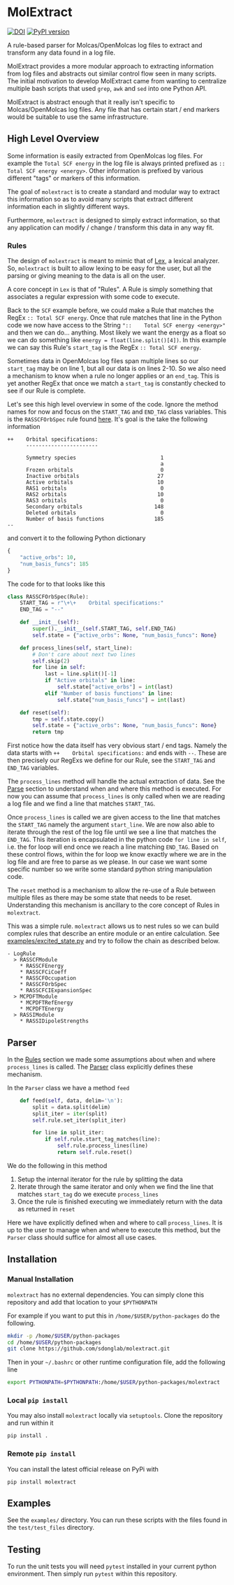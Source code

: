# MolExtract
[![DOI](https://zenodo.org/badge/DOI/10.5281/zenodo.7700454.svg)](https://doi.org/10.5281/zenodo.7700454)
[![PyPI version](https://img.shields.io/pypi/v/molextract.svg)](https://pypi.python.org/pypi/molextract)

A rule-based parser for Molcas/OpenMolcas log files to extract and transform any data
found in a log file.

MolExtract provides a more modular approach to extracting information from log files and
abstracts out similar control flow seen in many scripts. The initial motivation to develop
MolExtract came from wanting to centralize multiple bash scripts that used `grep`, `awk` and `sed`
into one Python API.

MolExtract is abstract enough that it really isn't specific to Molcas/OpenMolcas log files.
Any file that has certain start / end markers would be suitable to use the same infrastructure.

## High Level Overview
Some information is easily extracted from OpenMolcas log files. For example the `Total SCF energy`
in the log file is always printed prefixed as `::    Total SCF energy <energy>`. Other information
is prefixed by various different "tags" or markers of this information.

The goal of `molextract` is to create a standard and modular way to extract this information so
as to avoid many scripts that extract different information each in slightly different ways.

Furthermore, `molextract` is designed to simply extract information, so that any application can
modify / change / transform this data in any way fit.

### Rules
The design of `molextract` is meant to mimic that of [Lex](https://en.wikipedia.org/wiki/Lex_(software)), a lexical analyzer. So, `molextract`
is built to allow lexing to be easy for the user, but all the parsing or giving meaning to the
data is all on the user.

A core concept in `Lex` is that of "Rules". A Rule is simply something that associates a regular
expression with some code to execute.

Back to the `SCF` example before, we could make a Rule that matches the RegEx `:: Total SCF energy`.
Once that rule matches that line in the Python code we now have access to the String `"::    Total SCF energy <energy>"`
and then we can do... anything. Most likely we want the energy as a float so we can do something like
`energy = float(line.split()[4])`. In this example we can say this Rule's `start_tag` is the RegEx `:: Total SCF energy`.

Sometimes data in OpenMolcas log files span multiple lines so our `start_tag` may be on line 1, but all our data is on lines 2-10.
So we also need a mechanism to know when a rule no longer applies or an `end_tag`. This is yet another RegEx that once we
match a `start_tag` is constantly checked to see if our Rule is complete.

Let's see this high level overview in some of the code. Ignore the method names for now and focus
on the `START_TAG` and `END_TAG` class variables. This is the `RASSCFOrbSpec` rule found [here](https://github.com/sdonglab/molextract/blob/main/molextract/rules/molcas/rasscf.py#L84).
It's goal is the take the following information
```
++    Orbital specifications:
      -----------------------
 
      Symmetry species                           1
                                                 a
      Frozen orbitals                            0
      Inactive orbitals                         27
      Active orbitals                           10
      RAS1 orbitals                              0
      RAS2 orbitals                             10
      RAS3 orbitals                              0
      Secondary orbitals                       148
      Deleted orbitals                           0
      Number of basis functions                185
--
```
and convert it to the following Python dictionary
```python
{
    "active_orbs": 10,
    "num_basis_funcs": 185
}
```

The code for to that looks like this
```python
class RASSCFOrbSpec(Rule):
    START_TAG = r"\+\+    Orbital specifications:"
    END_TAG = "--"

    def __init__(self):
        super().__init__(self.START_TAG, self.END_TAG)
        self.state = {"active_orbs": None, "num_basis_funcs": None}

    def process_lines(self, start_line):
        # Don't care about next two lines
        self.skip(2)
        for line in self:
            last = line.split()[-1]
            if "Active orbitals" in line:
                self.state["active_orbs"] = int(last)
            elif "Number of basis functions" in line:
                self.state["num_basis_funcs"] = int(last)

    def reset(self):
        tmp = self.state.copy()
        self.state = {"active_orbs": None, "num_basis_funcs": None}
        return tmp
```
First notice how the data itself has very obvious start / end tags. Namely the data starts
with `++    Orbital specifications:` and ends with `--`. These are then precisely our RegExs
we define for our Rule, see the `START_TAG` and `END_TAG` variables.

The `process_lines` method will handle the actual extraction of data. See the [Parse](#parser)
section to understand when and where this method is executed. For now you can assume that
`process_lines` is only called when we are reading a log file and we find a line that matches
`START_TAG`.

Once `process_lines` is called we are given access to the line that matches the `START_TAG` namely
the argument `start_line`. We are now also able to iterate through the rest of the log file until
we see a line that matches the `END_TAG`. This iteration is encapsulated in the python code
`for line in self`, i.e. the for loop will end once we reach a line matching `END_TAG`. Based on
these control flows, within the for loop we know exactly where we are in the log file and are free
to parse as we please. In our case we want some specific number so we write some standard python string
manipulation code.

The `reset` method is a mechanism to allow the re-use of a Rule between multiple files as there
may be some state that needs to be reset. Understanding this mechanism is ancillary to the core
concept of Rules in `molextract`.

This was a simple rule. `molextract` allows us to nest rules so we can build complex rules that
describe an entire module or an entire calculation. See [examples/excited_state.py](https://github.com/sdonglab/molextract/blob/main/examples/excited_state.py)
and try to follow the chain as described below.
```
- LogRule
  > RASSCFModule
    * RASSCFEnergy
    * RASSCFCiCoeff
    * RASSCFOccupation
    * RASSCFOrbSpec
    * RASSCFCIExpansionSpec
  > MCPDFTModule
    * MCPDFTRefEnergy
    * MCPDFTEnergy
  > RASSIModule
    * RASSIDipoleStrengths
```

## Parser
In the [Rules](#rules) section we made some assumptions about when and where `process_lines` is called. The [Parser](https://github.com/sdonglab/molextract/blob/main/molextract/parser.py)
class explicitly defines these mechanism.

In the `Parser` class we have a method `feed`
```python
    def feed(self, data, delim='\n'):
        split = data.split(delim)
        split_iter = iter(split)
        self.rule.set_iter(split_iter)

        for line in split_iter:
            if self.rule.start_tag_matches(line):
                self.rule.process_lines(line)
                return self.rule.reset()
```
We do the following in this method
1. Setup the internal iterator for the rule by splitting the data
2. Iterate through the same iterator and only when we find the line that matches `start_tag`
do we execute `process_lines`
3. Once the rule is finished executing we immediately return with the data as returned in
`reset`

Here we have explicitly defined when and where to call `process_lines`. It is up to the user
to manage when and where to execute this method, but the `Parser` class should suffice for almost
all use cases.

## Installation
### Manual Installation
`molextract` has no external dependencies. You can simply clone this repository and add that location
to your `$PYTHONPATH`

For example if you want to put this in `/home/$USER/python-packages` do the following.

```bash
mkdir -p /home/$USER/python-packages
cd /home/$USER/python-packages
git clone https://github.com/sdonglab/molextract.git
```

Then in your `~/.bashrc` or other runtime configuration file, add the following line
```bash
export PYTHONPATH=$PYTHONPATH:/home/$USER/python-packages/molextract
```


### Local `pip install`
You may also install `molextract` locally via `setuptools`. Clone the repository and run within it
```bash
pip install .
```

### Remote `pip install`
You can install the latest official release on PyPi with 
```
pip install molextract
```

## Examples
See the `examples/` directory. You can run these scripts with the files found in the
`test/test_files` directory.

## Testing
To run the unit tests you will need `pytest` installed in your current python environment. Then
simply run `pytest` within this repository.
